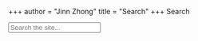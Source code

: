 +++
author = "Jinn Zhong"
title = "Search"
+++
Search

<style>
    .elbi-results {
        width: 100%;
    }
    .elbi-results-item {
        background-color: #000000;
        color: #FFFFFF;
        padding: 10px;
        border: 1px solid white;
    }
</style>

<div>
    <input type="search" class="input is-size-4" id="elbi-input" placeholder="Search the site...">
    <ul id="elbi-results"></ul>
</div>

<script>
    const input = document.getElementById("elbi-input");
    const results = document.getElementById("elbi-results");
    const request = new Request("/index.json");
    const display_score = false; // Set to true if you want to see the score in the results

    fetch(request)
        .then(response => response.json())
        .then(data => {
            let pages = data;

            input.addEventListener("input",function(){
                let filteredPages = pages;
                results.innerHTML = "";

                // If there is something in the search field
                if (input.value != ""){

                    // Reset the page score to zero
                    filteredPages.forEach(function(page) {
                        page.score = 0;
                    });

                    // Create array of search terms, split by space character
                    // Normalize and replace diacritics
                    let searchterms = input.value.normalize("NFD").replace(/[\u0300-\u036f]/g,"").toLowerCase().split(" ");

                    // Apply a filter to the array of pages for each search term
                    searchterms.forEach(function(term) {
                        if (term != "") {
                            filteredPages = filteredPages.filter(function(page) {
                                // The description is the full object, includes title, tags, categories, and summary text
                                // You could make this more specific by doing something like:
                                // let description = page.title;
                                // or you could combine fields, for example page title and tags:
                                // let description = page.title + ' ' + JSON.stringify(page.tags)
                                let description = JSON.stringify(page);
                                return description.normalize("NFD").replace(/[\u0300-\u036f]/g,"").toLowerCase().indexOf(term) !== -1;
                            });
                        }
                    }); // end of filter for loop

                    // Apply weighting to the results
                    searchterms.forEach(function(term) {
                        if (term != "") {
                            // Loop through each page in the array
                            filteredPages.forEach(function(page) {

                                // Assign 3 points for search term in title
                                if (page.title.normalize("NFD").replace(/[\u0300-\u036f]/g,"").toLowerCase().includes(term)) {
                                    page.score += 3
                                };

                                // Assign 2 points for search term in tags
                                if (JSON.stringify(page.tags).normalize("NFD").replace(/[\u0300-\u036f]/g,"").toLowerCase().includes(term)) {
                                    page.score += 2
                                };

                                // Assign 1 point for search term in summary
                                if (page.summary.normalize("NFD").replace(/[\u0300-\u036f]/g,"").toLowerCase().includes(term)) {
                                    page.score += 1
                                };

                                // Assign 1 point for search term in the page categories
                                if (JSON.stringify(page.categories).normalize("NFD").replace(/[\u0300-\u036f]/g,"").toLowerCase().includes(term)) {
                                    page.score += 1
                                };
                            })
                        };                                      
                    });

                    // Filter out any pages that don't have a score of at least 1
                    filteredPages = filteredPages.filter(function(page){
                        return page.score > 0;
                    })

                    // sort filtered results by title
                    // borrowed from https://developer.mozilla.org/en-US/docs/Web/JavaScript/Reference/Global_Objects/Array/sort
                    filteredPages.sort(function(a, b) {
                        const titleA = a.title.toUpperCase(); // ignore upper and lowercase
                        const titleB = b.title.toUpperCase(); // ignore upper and lowercase
                        if (titleA < titleB) {
                            return -1;
                        }
                        if (titleA > titleB) {
                            return 1;
                        }
                        // titles must be equal
                        return 0;
                    });
                    
                    // then sort by page score
                    filteredPages.sort(function(a, b) {
                        return b.score - a.score;
                    });

                    // For each of the pages in the final filtered list, insert into the results list
                    filteredPages.forEach(function(page) {
                        
                        results.insertAdjacentHTML("beforeend","<li class='elbi-results-item'><h2 style='font-size: 1.6rem;'><a href='" + page.permalink + "'>" + page.title + "</a></h2><p>" + page.summary + "</p>Tagged: " + page.tags + "</li>");

                        if (display_score == true) {
                            results.insertAdjacentHTML("beforeend","<p>Result score: " + page.score + "</p>")
                        };

                    }); // end of page for loop

                }; // end of IF
                
            }); // end of event listener
        });
</script>
